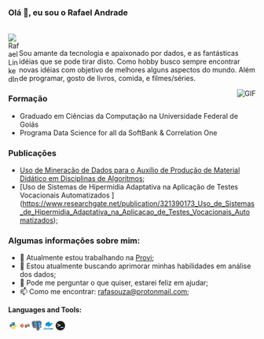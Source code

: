### Olá 👋, eu sou o Rafael Andrade

<br/>

<a href="https://www.linkedin.com/in/rafaelsandrade/">
  <img align="left" alt="Rafael LinkedIn" width="22px" src="https://cdn.jsdelivr.net/npm/simple-icons@v3/icons/linkedin.svg" />
</a>

<br/>

Sou amante da tecnologia e apaixonado por dados, e as fantásticas idéias que se pode tirar disto. Como hobby busco sempre encontrar novas idéias com objetivo de melhores alguns aspectos do mundo. Além de programar, gosto de livros, comida, e filmes/séries.

  <img align="right" alt="GIF" src="https://media.giphy.com/media/1XCcD9VLQZ2Io/giphy.gif" />
  
### Formação

- Graduado em Ciências da Computação na Universidade Federal de Goiás
- Programa Data Science for all da SoftBank & Correlation One

### Publicações

- [Uso de Mineração de Dados para o Auxílio de Produção de Material Didático em Disciplinas de Algoritmos](https://sol.sbc.org.br/index.php/wei/article/view/6641);
- [Uso de Sistemas de Hipermídia Adaptativa na Aplicação de Testes Vocacionais Automatizados
] (https://www.researchgate.net/publication/321390173_Uso_de_Sistemas_de_Hipermidia_Adaptativa_na_Aplicacao_de_Testes_Vocacionais_Automatizados);
  
### Algumas informações sobre mim:

- 🔭 Atualmente estou trabalhando na [Provi](https://provi.com.br/);
- 🌱 Estou atualmente buscando aprimorar minhas habilidades em análise dos dados;
- 💬 Pode me perguntar o que quiser, estarei feliz em ajudar;
- 📫 Como me encontrar: rafasouza@protonmail.com;

**Languages and Tools:**  

<code><img height="20" src="https://raw.githubusercontent.com/github/explore/80688e429a7d4ef2fca1e82350fe8e3517d3494d/topics/python/python.png"></code>
<code><img height="20" src="https://raw.githubusercontent.com/github/explore/80688e429a7d4ef2fca1e82350fe8e3517d3494d/topics/git/git.png"></code>
<code><img height="20" src="https://raw.githubusercontent.com/github/explore/80688e429a7d4ef2fca1e82350fe8e3517d3494d/topics/postgresql/postgresql.png"></code>
<code><img height="20" src="https://raw.githubusercontent.com/github/explore/80688e429a7d4ef2fca1e82350fe8e3517d3494d/topics/docker/docker.png"></code>
<code><img height="20" src="https://raw.githubusercontent.com/github/explore/80688e429a7d4ef2fca1e82350fe8e3517d3494d/topics/terminal/terminal.png"></code>





